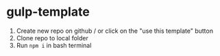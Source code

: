 # gulp-template

1. Create new repo on github / or click on the "use this template" button
2. Clone repo to local folder 
3. Run ```npm i``` in bash terminal

